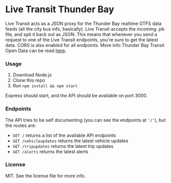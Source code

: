 # Live Transit Thunder Bay

Live Transit acts as a JSON proxy for the Thunder Bay realtime GTFS data feeds (all the city bus info, basically). Live Transit accepts the incoming .pb file, and spit it back out as JSON. This means that whenever you send a request to one of the Live Transit endpoints, you're sure to get the latest data. CORS is also enabled for all endpoints. More info Thunder Bay Transit Open Data can be read [here](http://www.thunderbay.ca/Living/Getting_Around/Thunder_Bay_Transit/Developers_-_Open_Data.htm).

### Usage

1. Download Node.js
2. Clone this repo
3. Run `npm install && npm start`

Express should start, and the API should be available on port 3000.

### Endpoints

The API tries to be self documenting (you can see the endpoints at `'/'`), but the routes are:

- `GET /` returns a list of the available API endpoints
- `GET /vehicleupdates` returns the latest vehicle updates
- `GET /tripupdates` returns the latest trip updates
- `GET /alerts` returns the latest alerts

### License

MIT. See the license file for more info.